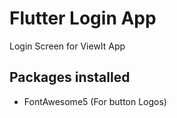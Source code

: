 # Flutter Login App

Login Screen for ViewIt App

## Packages installed

- FontAwesome5 (For button Logos)
